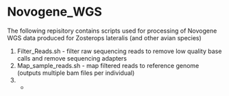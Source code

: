 # Novogene_WGS

The following repisitory contains scripts used for processing of Novogene WGS data produced for Zosterops lateralis (and other avian species)

1. Filter_Reads.sh - filter raw sequencing reads to remove low quality base calls and remove sequencing adapters
2. Map_sample_reads.sh - map filtered reads to reference genome (outputs multiple bam files per individual)
3.  - 
